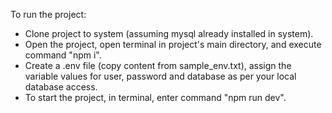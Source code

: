To run the project:
- Clone project to system (assuming mysql already installed in system).
- Open the project, open terminal in project's main directory, and execute command "npm i".
- Create a .env file (copy content from sample_env.txt), assign the variable values for user, password and database as per your local database access.
- To start the project, in terminal, enter command "npm run dev".